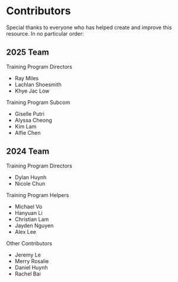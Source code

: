 # Contributors

Special thanks to everyone who has helped create and improve this resource. In no particular order:

## 2025 Team
Training Program Directors
- Ray Miles
- Lachlan Shoesmith
- Khye Jac Low

Training Program Subcom
- Giselle Putri
- Alyssa Cheong
- Kim Lam
- Alfie Chen

## 2024 Team
Training Program Directors

- Dylan Huynh
- Nicole Chun

Training Program Helpers

- Michael Vo
- Hanyuan Li
- Christian Lam
- Jayden Nguyen
- Alex Lee

Other Contributors

- Jeremy Le
- Merry Rosalie
- Daniel Huynh
- Rachel Bai
